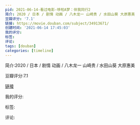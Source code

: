 ```yaml
---
pid: 2021-06-14-看过电影-哆啦A梦：伴我同行2
简介: 2020 / 日本 / 剧情 动画 / 八木龙一 山崎贵 / 水田山葵 大原惠美
豆瓣评分: '7.1'
链接: https://movie.douban.com/subject/34913671/
创建时间: '2021-06-14 17:45:03'
我的评分:
标签:
评论:
tags: [douban]
categories: [timeline]
---
```

简介:2020 / 日本 / 剧情 动画 / 八木龙一 山崎贵 / 水田山葵 大原惠美

豆瓣评分:7.1

[链接](https://movie.douban.com/subject/34913671/)

我的评分:

标签:

评论:

